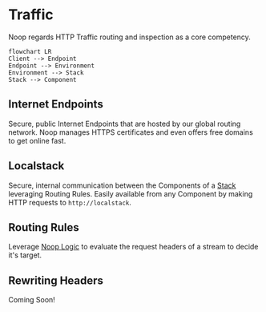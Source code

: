 # Traffic

Noop regards HTTP Traffic routing and inspection as a core competency.

```mermaid
flowchart LR
Client --> Endpoint
Endpoint --> Environment
Environment --> Stack
Stack --> Component
```

## Internet Endpoints

Secure, public Internet Endpoints that are hosted by our global routing network. Noop manages HTTPS certificates and even offers free domains to get online fast.

## Localstack

Secure, internal communication between the Components of a [Stack](/docs/Stacks.md) leveraging Routing Rules. Easily available from any Component by making HTTP requests to `http://localstack`.

## Routing Rules

Leverage [Noop Logic](/docs/Logic.md) to evaluate the request headers of a stream to decide it's target.

## Rewriting Headers

Coming Soon!
